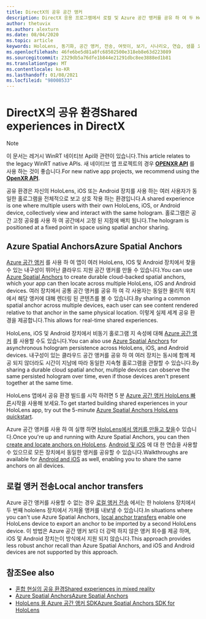 ```yaml
---
title: DirectX의 공유 공간 앵커
description: DirectX 응용 프로그램에서 로컬 및 Azure 공간 앵커를 공유 하 여 두 HoloLens 장치를 동기화 하는 방법을 알아봅니다.
author: thetuvix
ms.author: alexturn
ms.date: 08/04/2020
ms.topic: article
keywords: HoloLens, 동기화, 공간 앵커, 전송, 여럿이, 보기, 시나리오, 연습, 샘플 코드, Azure, Azure 공간 앵커, 자신
ms.openlocfilehash: 46fe6be5d81a8fc68502500e318eb8e63d223089
ms.sourcegitcommit: 2329db5a76dfe1b844e21291dbc8ee3888ed1b81
ms.translationtype: MT
ms.contentlocale: ko-KR
ms.lasthandoff: 01/08/2021
ms.locfileid: "98008533"
---
```

# <a name="shared-experiences-in-directx"></a><span data-ttu-id="7b099-104">DirectX의 공유 환경</span><span class="sxs-lookup"><span data-stu-id="7b099-104">Shared experiences in DirectX</span></span>

> [!NOTE]
> <span data-ttu-id="7b099-105">이 문서는 레거시 WinRT 네이티브 Api와 관련이 있습니다.</span><span class="sxs-lookup"><span data-stu-id="7b099-105">This article relates to the legacy WinRT native APIs.</span></span>  <span data-ttu-id="7b099-106">새 네이티브 앱 프로젝트의 경우 **[OPENXR API](../native/openxr-getting-started.md)** 를 사용 하는 것이 좋습니다.</span><span class="sxs-lookup"><span data-stu-id="7b099-106">For new native app projects, we recommend using the **[OpenXR API](../native/openxr-getting-started.md)**.</span></span>

<span data-ttu-id="7b099-107">공유 환경은 자신의 HoloLens, iOS 또는 Android 장치를 사용 하는 여러 사용자가 동일한 홀로그램을 전체적으로 보고 상호 작용 하는 환경입니다.</span><span class="sxs-lookup"><span data-stu-id="7b099-107">A shared experience is one where multiple users with their own HoloLens, iOS, or Android device, collectively view and interact with the same hologram.</span></span> <span data-ttu-id="7b099-108">홀로그램은 공간 고정 공유를 사용 하 여 공간에서 고정 된 지점에 배치 됩니다.</span><span class="sxs-lookup"><span data-stu-id="7b099-108">The hologram is positioned at a fixed point in space using spatial anchor sharing.</span></span>

## <a name="azure-spatial-anchors"></a><span data-ttu-id="7b099-109">Azure Spatial Anchors</span><span class="sxs-lookup"><span data-stu-id="7b099-109">Azure Spatial Anchors</span></span>

<span data-ttu-id="7b099-110"><a href="https://docs.microsoft.com/azure/spatial-anchors/overview" target="_blank">Azure 공간 앵커</a> 를 사용 하 여 앱이 여러 HoloLens, IOS 및 Android 장치에서 찾을 수 있는 내구성이 뛰어난 클라우드 지원 공간 앵커를 만들 수 있습니다.</span><span class="sxs-lookup"><span data-stu-id="7b099-110">You can use <a href="https://docs.microsoft.com/azure/spatial-anchors/overview" target="_blank">Azure Spatial Anchors</a> to create durable cloud-backed spatial anchors, which your app can then locate across multiple HoloLens, iOS and Android devices.</span></span>  <span data-ttu-id="7b099-111">여러 장치에서 공통 공간 앵커를 공유 하 여 각 사용자는 동일한 물리적 위치에서 해당 앵커에 대해 렌더링 된 콘텐츠를 볼 수 있습니다.</span><span class="sxs-lookup"><span data-stu-id="7b099-111">By sharing a common spatial anchor across multiple devices, each user can see content rendered relative to that anchor in the same physical location.</span></span>  <span data-ttu-id="7b099-112">이렇게 실제 세계 공유 환경을 제공합니다.</span><span class="sxs-lookup"><span data-stu-id="7b099-112">This allows for real-time shared experiences.</span></span>

<span data-ttu-id="7b099-113">HoloLens, iOS 및 Android 장치에서 비동기 홀로그램 지 속성에 대해 <a href="https://docs.microsoft.com/azure/spatial-anchors/overview" target="_blank">Azure 공간 앵커</a> 를 사용할 수도 있습니다.</span><span class="sxs-lookup"><span data-stu-id="7b099-113">You can also use <a href="https://docs.microsoft.com/azure/spatial-anchors/overview" target="_blank">Azure Spatial Anchors</a> for asynchronous hologram persistence across HoloLens, iOS, and Android devices.</span></span>  <span data-ttu-id="7b099-114">내구성이 있는 클라우드 공간 앵커를 공유 하 여 여러 장치는 동시에 함께 제공 되지 않더라도 시간이 지남에 따라 동일한 지속형 홀로그램을 관찰할 수 있습니다.</span><span class="sxs-lookup"><span data-stu-id="7b099-114">By sharing a durable cloud spatial anchor, multiple devices can observe the same persisted hologram over time, even if those devices aren't present together at the same time.</span></span>

<span data-ttu-id="7b099-115">HoloLens 앱에서 공유 환경 빌드를 시작 하려면 5 분 <a href="https://docs.microsoft.com/azure/spatial-anchors/quickstarts/get-started-hololens" target="_blank">Azure 공간 앵커 HoloLens 빠른</a>시작을 사용해 보세요.</span><span class="sxs-lookup"><span data-stu-id="7b099-115">To get started building shared experiences in your HoloLens app, try out the 5-minute <a href="https://docs.microsoft.com/azure/spatial-anchors/quickstarts/get-started-hololens" target="_blank">Azure Spatial Anchors HoloLens quickstart</a>.</span></span>

<span data-ttu-id="7b099-116">Azure 공간 앵커를 사용 하 여 실행 하면 <a href="https://docs.microsoft.com/azure/spatial-anchors/concepts/create-locate-anchors-cpp-winrt" target="_blank">HoloLens에서 앵커를 만들고 찾을</a>수 있습니다.</span><span class="sxs-lookup"><span data-stu-id="7b099-116">Once you're up and running with Azure Spatial Anchors, you can then <a href="https://docs.microsoft.com/azure/spatial-anchors/concepts/create-locate-anchors-cpp-winrt" target="_blank">create and locate anchors on HoloLens</a>.</span></span>  <span data-ttu-id="7b099-117"><a href="https://docs.microsoft.com/azure/spatial-anchors/create-locate-anchors-overview" target="_blank">Android 및 iOS</a> 에 대 한 연습을 사용할 수 있으므로 모든 장치에서 동일한 앵커를 공유할 수 있습니다.</span><span class="sxs-lookup"><span data-stu-id="7b099-117">Walkthroughs are available for <a href="https://docs.microsoft.com/azure/spatial-anchors/create-locate-anchors-overview" target="_blank">Android and iOS</a> as well, enabling you to share the same anchors on all devices.</span></span>

## <a name="local-anchor-transfers"></a><span data-ttu-id="7b099-118">로컬 앵커 전송</span><span class="sxs-lookup"><span data-stu-id="7b099-118">Local anchor transfers</span></span>

<span data-ttu-id="7b099-119">Azure 공간 앵커를 사용할 수 없는 경우 [로컬 앵커 전송](../../out-of-scope/local-anchor-transfers-in-directx.md) 에서는 한 hololens 장치에서 두 번째 hololens 장치에서 가져올 앵커를 내보낼 수 있습니다.</span><span class="sxs-lookup"><span data-stu-id="7b099-119">In situations where you can't use Azure Spatial Anchors, [local anchor transfers](../../out-of-scope/local-anchor-transfers-in-directx.md) enable one HoloLens device to export an anchor to be imported by a second HoloLens device.</span></span>  <span data-ttu-id="7b099-120">이 방법은 Azure 공간 앵커 보다 더 강력 하지 않은 앵커 회수를 제공 하며, iOS 및 Android 장치는이 방식에서 지원 되지 않습니다.</span><span class="sxs-lookup"><span data-stu-id="7b099-120">This approach provides less robust anchor recall than Azure Spatial Anchors, and iOS and Android devices are not supported by this approach.</span></span>

## <a name="see-also"></a><span data-ttu-id="7b099-121">참조</span><span class="sxs-lookup"><span data-stu-id="7b099-121">See also</span></span>

* [<span data-ttu-id="7b099-122">혼합 현실의 공유 환경</span><span class="sxs-lookup"><span data-stu-id="7b099-122">Shared experiences in mixed reality</span></span>](shared-experiences-in-mixed-reality.md)
* <span data-ttu-id="7b099-123"><a href="https://docs.microsoft.com/azure/spatial-anchors" target="_blank">Azure Spatial Anchors</a></span><span class="sxs-lookup"><span data-stu-id="7b099-123"><a href="https://docs.microsoft.com/azure/spatial-anchors" target="_blank">Azure Spatial Anchors</a></span></span>
* <span data-ttu-id="7b099-124"><a href="https://docs.microsoft.com/cpp/api/spatial-anchors/winrt/" target="_blank">HoloLens 용 Azure 공간 앵커 SDK</a></span><span class="sxs-lookup"><span data-stu-id="7b099-124"><a href="https://docs.microsoft.com/cpp/api/spatial-anchors/winrt/" target="_blank">Azure Spatial Anchors SDK for HoloLens</a></span></span>